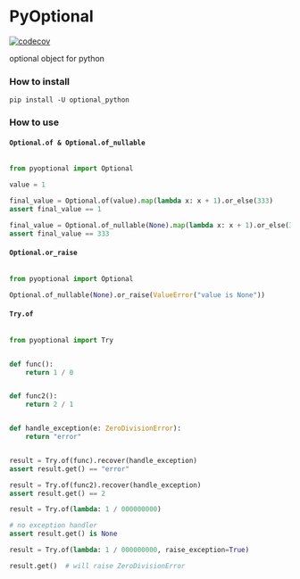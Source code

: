 # PyOptional
[![codecov](https://codecov.io/gh/ponytailer/PyOptional/branch/main/graph/badge.svg?token=DCYLFRHA28)](https://codecov.io/gh/ponytailer/PyOptional)

optional object for python

### How to install

`pip install -U optional_python`

### How to use

#### `Optional.of & Optional.of_nullable`

```python

from pyoptional import Optional

value = 1

final_value = Optional.of(value).map(lambda x: x + 1).or_else(333)
assert final_value == 1

final_value = Optional.of_nullable(None).map(lambda x: x + 1).or_else(333)
assert final_value == 333


```

#### `Optional.or_raise`

```python

from pyoptional import Optional

Optional.of_nullable(None).or_raise(ValueError("value is None"))

```

#### `Try.of`

```python

from pyoptional import Try


def func():
    return 1 / 0


def func2():
    return 2 / 1


def handle_exception(e: ZeroDivisionError):
    return "error"


result = Try.of(func).recover(handle_exception)
assert result.get() == "error"

result = Try.of(func2).recover(handle_exception)
assert result.get() == 2

result = Try.of(lambda: 1 / 000000000)

# no exception handler
assert result.get() is None

result = Try.of(lambda: 1 / 000000000, raise_exception=True)

result.get()  # will raise ZeroDivisionError

```
